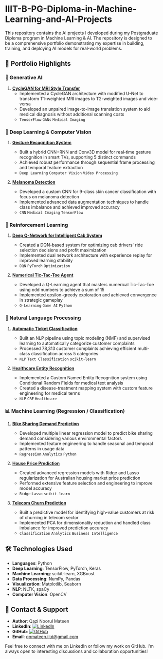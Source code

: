 # IIIT-B-PG-Diploma-in-Machine-Learning-and-AI-Projects 
This repository contains the AI projects I developed during my Postgraduate Diploma program in Machine Learning &amp; AI. The repository is designed to be a comprehensive portfolio demonstrating my expertise in building, training, and deploying AI models for real-world problems.

## 🎯 Portfolio Highlights

### 🎨 Generative AI
1. **[CycleGAN for MRI Style Transfer](./CycleGAN%20for%20MRI%20Style%20Transfer)**
   - Implemented a CycleGAN architecture with modified U-Net to transform T1-weighted MRI images to T2-weighted images and vice-versa
   - Developed an unpaired image-to-image translation system to aid medical diagnosis without additional scanning costs
   - `TensorFlow` `GANs` `Medical Imaging`

### 🧠 Deep Learning & Computer Vision
1. **[Gesture Recognition System](./Gesture%20Recognition-%20CNN%2BRNN)**
   - Built a hybrid CNN+RNN and Conv3D model for real-time gesture recognition in smart TVs, supporting 5 distinct commands
   - Achieved robust performance through sequential frame processing and temporal feature extraction
   - `Deep Learning` `Computer Vision` `Video Processing`

2. **[Melanoma Detection](./Melanoma%20Detection_custom_CNN)**
   - Developed a custom CNN for 9-class skin cancer classification with focus on melanoma detection
   - Implemented advanced data augmentation techniques to handle class imbalance and achieved improved accuracy
   - `CNN` `Medical Imaging` `TensorFlow`

### 🤖 Reinforcement Learning
1. **[Deep Q-Network for Intelligent Cab System](./Deep%20Q-Network%20(DQN)%20for%20Intelli)**
   - Created a DQN-based system for optimizing cab drivers' ride selection decisions and profit maximization
   - Implemented dual network architecture with experience replay for improved learning stability
   - `DQN` `PyTorch` `Optimization`

2. **[Numerical Tic-Tac-Toe Agent](./Reinforement%20Learning%20-%20TicTacToe)**
   - Developed a Q-Learning agent that masters numerical Tic-Tac-Toe using odd numbers to achieve a sum of 15
   - Implemented epsilon-greedy exploration and achieved convergence in strategic gameplay
   - `Q-Learning` `Game AI` `Python`

### 📝 Natural Language Processing
1. **[Automatic Ticket Classification](./NLP%20-%20Automatic_Ticket_Classific)**
   - Built an NLP pipeline using topic modeling (NMF) and supervised learning to automatically categorize customer complaints
   - Processed 78,313 customer complaints achieving efficient multi-class classification across 5 categories
   - `NLP` `Text Classification` `scikit-learn`

2. **[Healthcare Entity Recognition](./Identifying_Entities_in_Healthcare)**
   - Implemented a Custom Named Entity Recognition system using Conditional Random Fields for medical text analysis
   - Created a disease-treatment mapping system with custom feature engineering for medical terms
   - `NLP` `CRF` `Healthcare`

### 📊 Machine Learning (Regression / Classification)
1. **[Bike Sharing Demand Prediction](./Bike_Sharing_Assignment_2)**
   - Developed multiple linear regression model to predict bike sharing demand considering various environmental factors
   - Implemented feature engineering to handle seasonal and temporal patterns in usage data
   - `Regression` `Analytics` `Python`

2. **[House Price Prediction](./House%20Price%20Prediction%20Advance_)**
   - Created advanced regression models with Ridge and Lasso regularization for Australian housing market price prediction
   - Performed extensive feature selection and engineering to improve model accuracy
   - `Ridge` `Lasso` `scikit-learn`

3. **[Telecom Churn Prediction](./Telecom%20Churn)**
   - Built a predictive model for identifying high-value customers at risk of churning in telecom sector
   - Implemented PCA for dimensionality reduction and handled class imbalance for improved prediction accuracy
   - `Classification` `Analytics` `Business Intelligence`

## 🛠️ Technologies Used
- **Languages**: Python
- **Deep Learning**: TensorFlow, PyTorch, Keras
- **Machine Learning**: scikit-learn, XGBoost
- **Data Processing**: NumPy, Pandas
- **Visualization**: Matplotlib, Seaborn
- **NLP**: NLTK, spaCy
- **Computer Vision**: OpenCV

## 📧 Contact & Support
- **Author**: Qazi Noorul Mateen
- **LinkedIn**: [![LinkedIn](https://img.shields.io/badge/LinkedIn-Connect-blue)](https://www.linkedin.com/in/qazi-noorul-mateen-36ab46139/)
- **GitHub**: [![GitHub](https://img.shields.io/badge/GitHub-Follow-black)](https://github.com/qnmateen)
- **Email**: [qnmateen.iitd@gmail.com](mailto:your.email@domain.com)

Feel free to connect with me on LinkedIn or follow my work on GitHub. I'm always open to interesting discussions and collaboration opportunities!
